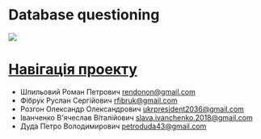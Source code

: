 <h1>Database questioning</h1>
<img src="main.png">

# [Навігація проекту](https://github.com/teramont/databaseQuestioning/blob/master/Information/navigation.md)

- Шпильовий Роман Петрович           rendonon@gmail.com
- Фібрук Руслан Сергійович           rfibruk@gmail.com
- Розгон Олександр Олександрович     ukrpresident2036@gmail.com
- Іванченко В'ячеслав Віталійович    slava.ivanchenko.2018@gmail.com
- Дуда Петро Володимирович           petroduda43@gmail.com

